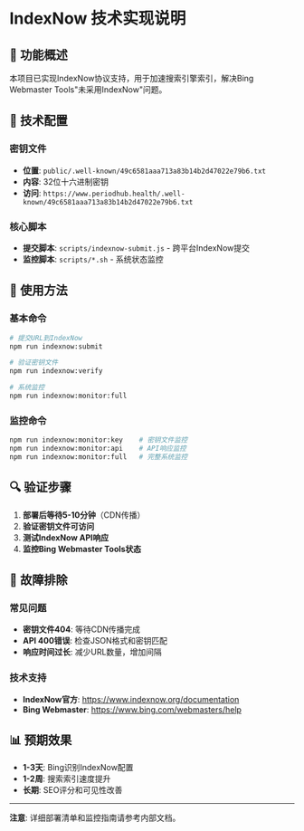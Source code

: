 # IndexNow 技术实现说明

## 🚀 功能概述

本项目已实现IndexNow协议支持，用于加速搜索引擎索引，解决Bing Webmaster Tools"未采用IndexNow"问题。

## 🔧 技术配置

### 密钥文件
- **位置**: `public/.well-known/49c6581aaa713a83b14b2d47022e79b6.txt`
- **内容**: 32位十六进制密钥
- **访问**: `https://www.periodhub.health/.well-known/49c6581aaa713a83b14b2d47022e79b6.txt`

### 核心脚本
- **提交脚本**: `scripts/indexnow-submit.js` - 跨平台IndexNow提交
- **监控脚本**: `scripts/*.sh` - 系统状态监控

## 📱 使用方法

### 基本命令
```bash
# 提交URL到IndexNow
npm run indexnow:submit

# 验证密钥文件
npm run indexnow:verify

# 系统监控
npm run indexnow:monitor:full
```

### 监控命令
```bash
npm run indexnow:monitor:key    # 密钥文件监控
npm run indexnow:monitor:api    # API响应监控
npm run indexnow:monitor:full   # 完整系统监控
```

## 🔍 验证步骤

1. **部署后等待5-10分钟**（CDN传播）
2. **验证密钥文件可访问**
3. **测试IndexNow API响应**
4. **监控Bing Webmaster Tools状态**

## 🚨 故障排除

### 常见问题
- **密钥文件404**: 等待CDN传播完成
- **API 400错误**: 检查JSON格式和密钥匹配
- **响应时间过长**: 减少URL数量，增加间隔

### 技术支持
- **IndexNow官方**: https://www.indexnow.org/documentation
- **Bing Webmaster**: https://www.bing.com/webmasters/help

## 📊 预期效果

- **1-3天**: Bing识别IndexNow配置
- **1-2周**: 搜索索引速度提升
- **长期**: SEO评分和可见性改善

---

**注意**: 详细部署清单和监控指南请参考内部文档。
